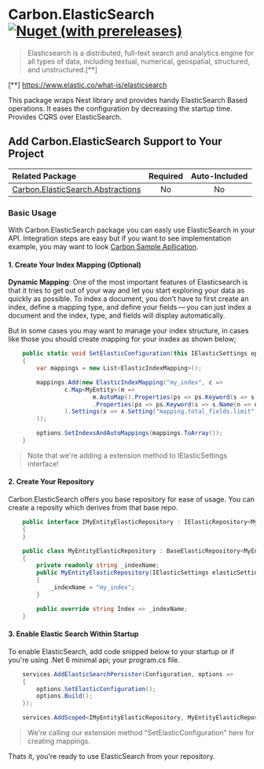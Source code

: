 # Carbon.ElasticSearch [<img alt="Nuget (with prereleases)" src="https://img.shields.io/nuget/vpre/Carbon.ElasticSearch">](https://www.nuget.org/packages/Carbon.ElasticSearch)


> Elasticsearch is a distributed, full-text search and analytics engine for all types of data, including textual, numerical, geospatial, structured, and unstructured.[**]

[**] https://www.elastic.co/what-is/elasticsearch


This package wraps Nest library and provides handy ElasticSearch Based operations. It eases the configuration by decreasing the startup time. Provides CQRS over ElasticSearch.


## Add Carbon.ElasticSearch Support to Your Project


| Related Package																		| Required | Auto-Included |
|:----------------------------------------------------------------						|:----:    |:----:         |
| [Carbon.ElasticSearch.Abstractions](../Carbon.ElasticSearch.Abstractions/README.md)   | No       | No            |

### Basic Usage

With Carbon.ElasticSearch package you can easly use ElasticSearch in your API.
Integration steps are easy but if you want to see implementation example, you may want to look [Carbon Sample Apllication](https://github.com/kocdigital/Carbon.Sample).

#### 1. Create Your Index Mapping (Optional)

**Dynamic Mapping**: One of the most important features of Elasticsearch is that it tries to get out of your way and let you start exploring your data as quickly as possible. 
To index a document, you don’t have to first create an index, define a mapping type, and define your fields — you can just index a document and the index, type, and fields will display automatically.

But in some cases you may want to manage your index structure, in cases like those you should create mapping for your inxdex as shown below;

```csharp
	public static void SetElasticConfiguration(this IElasticSettings options)
	{
		var mappings = new List<ElasticIndexMapping>();

		mappings.Add(new ElasticIndexMapping("my_index", c =>
				c.Map<MyEntity>(m =>
						m.AutoMap().Properties(ps => ps.Keyword(s => s.Name(n => n.MyRelatedId)))
						.Properties(ps => ps.Keyword(s => s.Name(n => n.CorrelationId)))
				).Settings(x => x.Setting("mapping.total_fields.limit", "100000"))
		));

		options.SetIndexsAndAutoMappings(mappings.ToArray());
	}
```

> Note that we're adding a extension method to IElasticSettings interface!

#### 2. Create Your Repository
Carbon.ElasticSearch offers you base repository for ease of usage. You can create a reposity which derives from that base repo.

```csharp
	public interface IMyEntityElasticRepository : IElasticRepository<MyEntity>
	{
	}

	public class MyEntityElasticRepository : BaseElasticRepository<MyEntity>, IMyEntityElasticRepository
	{
		private readonly string _indexName;
		public MyEntityElasticRepository(IElasticSettings elasticSettings) : base(elasticSettings)
		{
			_indexName = "my_index";
		}

		public override string Index => _indexName;
	}
```



#### 3. Enable Elastic Search Within Startup

To enable ElasticSearch, add code snipped below to your startup or if you're using .Net 6 minimal api; your program.cs file.

```csharp
	services.AddElasticSearchPersister(Configuration, options =>
	{
		options.SetElasticConfiguration();
		options.Build();
	});

	services.AddScoped<IMyEntityElasticRepository, MyEntityElasticRepository>();

```

> We're calling our extension method "SetElasticConfiguration" here for creating mappings.

Thats it, you're ready to use ElasticSearch from your repository.